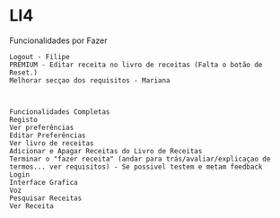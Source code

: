 # LI4
Funcionalidades por Fazer

	Logout - Filipe 
	PREMIUM - Editar receita no livro de receitas (Falta o botão de Reset.)
	Melhorar secçao dos requisitos - Mariana
	
	
	
	Funcionalidades Completas
	Registo
	Ver preferências
	Editar Preferências
	Ver livro de receitas 
	Adicionar e Apagar Receitas do Livro de Receitas
	Terminar o "fazer receita" (andar para trás/avaliar/explicaçao de termos... ver requisitos) - Se possivel testem e metam feedback
	Login
	Interface Grafica
	Voz
	Pesquisar Receitas
	Ver Receita
